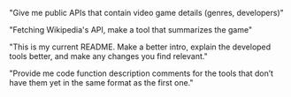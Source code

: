 "Give me public APIs that contain video game details (genres, developers)"

"Fetching Wikipedia's API, make a tool that summarizes the game"

"This is my current README. Make a better intro, explain the developed tools better, and make any changes you find relevant."

"Provide me code function description comments for the tools that don’t have them yet in the same format as the first one."
